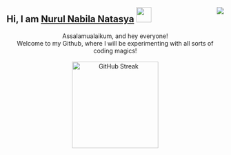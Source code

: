 ## Hi, I am [Nurul Nabila Natasya](https://nrlnabila.dev/) <img align="right" src="https://visitor-badge.laobi.icu/badge?page_id=nrlnbl"><img src="https://media.giphy.com/media/hvRJCLFzcasrR4ia7z/giphy.gif" width="35">

<div align=center>
Assalamualaikum, and hey everyone!<br> Welcome to my Github, where I will be experimenting with all sorts of coding magics!<br><br>

<img src="https://github-readme-streak-stats.herokuapp.com?user=nrl-nabilanatasya&theme=dark&currStreakLabel=98A8F8&fire=98A8F8&ring=98A8F8" alt="GitHub Streak" height="200" />
</div>
